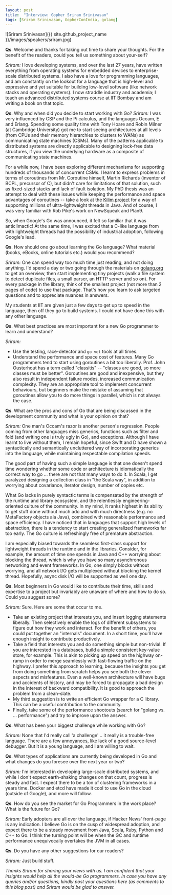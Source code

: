 ```yaml
---
layout: post
title:  "Interview: Gopher Sriram Srinivasan"
tags: [Sriram Srinivasan, GopherConIndia, golang]
---
```


![Sriram Srinivasan]({{ site.github_project_name }}/images/speakers/sriram.jpg)

**Qs**. Welcome and thanks for taking out time to share your thoughts. For the benefit of the readers, could you tell us something about your-self?

_Sriram:_ I love developing systems, and over the last 27 years, have written everything from operating systems for embedded devices to enterprise-scale distributed systems. I also have a love for programming languages, and am constantly on the lookout for a language that is high-level and expressive and yet suitable for building low-level software (like network stacks and operating systems). I now straddle industry and academia; I teach an advanced distributed systems course at IIT Bombay and am writing a book on that topic.

**Qs**. Why and when did you decide to start working with Go?
_Sriram:_ I was very influenced by CSP and the Pi calculus, and the languages Occam, E and Erlang. Spending some quality time with Tony Hoare and Robin Milner (at Cambridge University) got me to start seeing architectures at all levels (from CPUs and their memory hierarchies to clusters to WANs) as communicating state machines (CSMs). Many of the patterns applicable to distributed systems are directly applicable to designing lock-free data structures, if you view the underlying hardware as a composite of communicating state machines.

For a while now, I have been exploring different mechanisms for supporting hundreds of thousands of concurrent CSMs. I learnt to express problems in terms of coroutines from Mr. Coroutine himself, Martin Richards (inventor of BCPL, precursor of C), but didn't care for limitations of that solution, such as fixed-sized stacks and lack of fault isolation. My PhD thesis was an attempt to deal with these issues while keeping the performance and space advantages of coroutines -- take a look at the [Kilim project](http://www.malhar.net/sriram/kilim/) for a way of supporting millions of ultra-lightweight threads in Java. And of course, I was very familiar with Rob Pike's work on NewSqueak and Plan9.

So, when Google's Go was announced, it felt so familiar that it was anticlimactic! At the same time, I was excited that a C-like language from with lightweight threads had the possibility of industrial adoption, following Google's lead.

**Qs**. How should one go about learning the Go language? What material (books, eBooks, online tutorials etc.) would you recommend?

_Sriram:_ One can spend way too much time just reading, and not doing anything. I'd spend a day or two going through the materials on [golang.org](http://golang.org/) to get an overview, then start implementing tiny projects (walk a file system to detect duplicate files, a small parser, an HTTP server and so on). For every package in the library, think of the smallest project (not more than 2 pages of code) to use that package. That's how you learn to ask targeted questions and to appreciate nuances in answers.

My students at IIT are given just a few days to get up to speed in the language, then off they go to build systems. I could not have done this with any other language.

**Qs**. What best practices are most important for a new Go programmer to learn and understand?

_Sriram:_ 

* Use the testing, race-detector and `go vet` tools at all times.
* Understand the performance and space cost of features. Many Go programmers tend to start using goroutines a bit too liberally. Prof. John Ousterhout has a term called "classitis" -- "classes are good, so more classes must be better". Goroutines are good and inexpensive, but they also result in independent failure modes, increased communication complexity. They are an appropriate tool to implement concurrent behaviours, but beginners make the mistake of assuming that goroutines allow you to do more things in parallel, which is not always the case.

**Qs**. What are the pros and cons of Go that are being discussed in the development community and what is your opinion on that?

_Sriram:_ One man's Occam's razor is another person's regression. People coming from other languages miss generics, functions such as filter and fold (and writing one is truly ugly in Go), and exceptions. Although I have learnt to live without them, I remain hopeful, since Swift and D have shown a syntactically and semantically uncluttered way of incorporating generics into the language, while maintaining respectable compilation speeds.

The good part of having such a simple language is that one doesn't spend time wondering whether some code or architecture is idiomatically the correct way to go ... there are not that many ways to do it. In Scala, I get paralyzed designing a collection class in "the Scala way", in addition to worrying about covariance, iterator design, number of copies etc.

What Go lacks in purely syntactic terms is compensated by the strength of the runtime and library ecosystem, and the relentlessly engineering-oriented culture of the community. In my mind, it ranks highest in its ability to get stuff done without much ado and with much directness (e.g. no MetaFactory objects ala Java), combined with reasonable performance and space efficiency. I have noticed that in languages that support high levels of abstraction, there is a tendency to start creating generalized frameworks far too early. The Go culture is refreshingly free of premature abstraction.

I am especially biased towards the seamless first-class support for lightweight threads in the runtime and in the libraries. Consider, for example, the amount of time one spends in Java and C++ worrying about blocking the thread, which is why you have so many asynchronous networking and event frameworks. In Go, one simply blocks without worrying, and all network I/O gets multiplexed without blocking the kernel thread. Hopefully, async disk I/O will be supported as well one day.

**Qs**. Most beginners in Go would like to contribute their time, skills and expertise to a project but invariably are unaware of where and how to do so. Could you suggest some?

_Sriram:_ Sure. Here are some that occur to me.

* Take an existing project that interests you, and insert logging statements liberally. Then selectively enable the logs of different subsystems to figure out how they work and interact. For the benefit of others, you could put together an "internals" document. In a short time, you'll have enough insight to contribute productively.
* Take a field that interests you and do something simple but non-trivial. If you are interested in a databases, build a simple consistent key-value store, for example. This is akin to picking up speed on the highway on-ramp in order to merge seamlessly with fast-flowing traffic on the highway. I prefer this approach to learning, because the insights you get from doing something from scratch helps you see both the clever aspects and misfeatures. Even a well-known architecture will have bugs and accidents of history, and may be forced to propagate a bad design in the interest of backward compatibility. It is good to approach the problem from a clean-slate.
* My third suggestion is to write an efficient Go wrapper for a C library. This can be a useful contribution to the community.
* Finally, take some of the performance shootouts (search for "golang vs. ... performance") and try to improve upon the answer.

**Qs**. What has been your biggest challenge while working with Go?

_Sriram:_ None that I'd really call 'a challenge' .. it really is a trouble-free language. There are a few annoyances, like lack of a good source-level debugger. But it is a young language, and I am willing to wait.

**Qs**. What types of applications are currently being developed in Go and what changes do you foresee over the next year or two?

_Sriram:_ I'm interested in developing large-scale distributed systems, and while I don't expect earth-shaking changes on that count, progress is steady and fast. I expect there to be a ton of clustering frameworks in a years time. Docker and etcd have made it cool to use Go in the cloud (outside of Google), and more will follow.

**Qs**. How do you see the market for Go Programmers in the work place? What is the future for Go?

_Sriram:_ Early adopters are all over the language, if Hacker News' front-page is any indication. I believe Go is on the cusp of widespread adoption, and expect there to be a steady movement from Java, Scala, Ruby, Python and C++ to Go. I think the turning point will be when the GC and runtime performance unequivocally overtakes the JVM in all cases.

**Qs**. Do you have any other suggestions for our readers?

_Sriram:_ Just build stuff.

_Thanks Sriram for sharing your views with us. I am confident that your insights would help all the would-be Go programmers. In case you have any queries and/or questions, kindly post your questions here (as comments to this blog post) and Sriram would be glad to answer._
